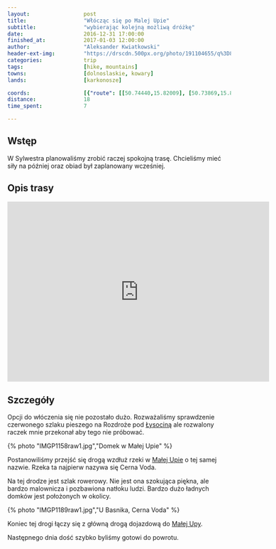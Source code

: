 ```yaml
---
layout:                 post
title:                  "Włócząc się po Malej Upie"
subtitle:               "wybierając kolejną możliwą dróżkę"
date:                   2016-12-31 17:00:00
finished_at:            2017-01-03 12:00:00
author:                 "Aleksander Kwiatkowski"
header-ext-img:         "https://drscdn.500px.org/photo/191104655/q%3D80_m%3D2000/61a9620c2506c0d9da6c8770605736c0"
categories:             trip
tags:                   [hike, mountains]
towns:                  [dolnoslaskie, kowary]
lands:                  [karkonosze]

coords:                 [{"route": [[50.74440,15.82009], [50.73869,15.81885], [50.73389,15.81039], [50.72924,15.80735]], "type": "hike"}]
distance:               18
time_spent:             7

---
```


[wiki-mala-upa]: https://pl.wikipedia.org/wiki/Mal%C3%A1_%C3%9Apa
[wiki-lysocina]: https://pl.wikipedia.org/wiki/%C5%81ysocina

Wstęp
-----

W Sylwestra planowaliśmy zrobić raczej spokojną trasę. Chcieliśmy mieć siły
na później oraz obiad był zaplanowany wcześniej.

Opis trasy
----------

<iframe height='405' width='590' frameborder='0' allowtransparency='true' scrolling='no' src='https://www.strava.com/activities/818482777/embed/88445ae49f28c419b8b732a3d6c962afee438ae3'></iframe>

Szczegóły
---------

Opcji do włóczenia się nie pozostało dużo. Rozważaliśmy sprawdzenie czerwonego
szlaku pieszego na Rozdroże pod [Łysociną][wiki-lysocina] ale rozwalony
raczek mnie przekonał aby tego nie próbować.

{% photo "IMGP1158raw1.jpg","Domek w Małej Upie" %}


Postanowiliśmy przejść się drogą wzdłuż rzeki w [Małej Upie][wiki-mala-upa] o tej
samej nazwie. Rzeka ta najpierw nazywa się Cerna Voda.

Na tej drodze jest szlak rowerowy. Nie jest ona szokująca piękna, ale bardzo
malownicza i pozbawiona natłoku ludzi. Bardzo dużo ładnych domków jest położonych
w okolicy.

{% photo "IMGP1189raw1.jpg","U Basnika, Cerna Voda" %}

Koniec tej drogi łączy się z główną drogą dojazdową
do [Małej Upy][wiki-mala-upa].

Następnego dnia dość szybko byliśmy gotowi do powrotu.
